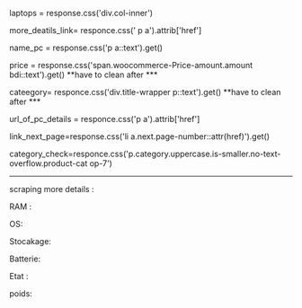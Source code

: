  laptops = response.css('div.col-inner')

more_deatils_link= responce.css(' p a').attrib['href']

name_pc = response.css('p a::text').get() 

price = response.css('span.woocommerce-Price-amount.amount bdi::text').get() **have to clean after ***

cateegory= responce.css('div.title-wrapper p::text').get() **have to clean after ***

url_of_pc_details = responce.css('p a').attrib['href']

link_next_page=response.css('li a.next.page-number::attr(href)').get()


category_check=responce.css('p.category.uppercase.is-smaller.no-text-overflow.product-cat op-7')


-----------------------------------------------------------------------------------------------------------------------------
scraping more details :

RAM :

OS:

Stocakage:

Batterie:

Etat :

poids:

